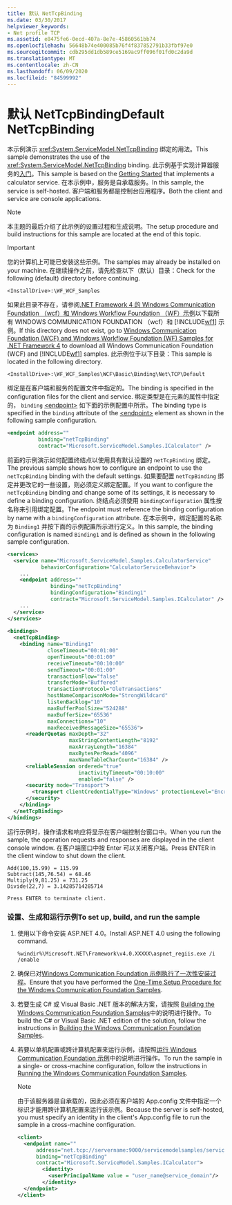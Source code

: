```yaml
---
title: 默认 NetTcpBinding
ms.date: 03/30/2017
helpviewer_keywords:
- Net profile TCP
ms.assetid: e8475fe6-0ecd-407a-8e7e-45860561bb74
ms.openlocfilehash: 56648b74e400085b76f4f837852791b33fbf97e0
ms.sourcegitcommit: cdb295dd1db589ce5169ac9ff096f01fd0c2da9d
ms.translationtype: MT
ms.contentlocale: zh-CN
ms.lasthandoff: 06/09/2020
ms.locfileid: "84599992"
---
```

# <a name="default-nettcpbinding"></a><span data-ttu-id="ac31d-102">默认 NetTcpBinding</span><span class="sxs-lookup"><span data-stu-id="ac31d-102">Default NetTcpBinding</span></span>
<span data-ttu-id="ac31d-103">本示例演示 <xref:System.ServiceModel.NetTcpBinding> 绑定的用法。</span><span class="sxs-lookup"><span data-stu-id="ac31d-103">This sample demonstrates the use of the <xref:System.ServiceModel.NetTcpBinding> binding.</span></span> <span data-ttu-id="ac31d-104">此示例基于实现计算器服务的[入门](getting-started-sample.md)。</span><span class="sxs-lookup"><span data-stu-id="ac31d-104">This sample is based on the [Getting Started](getting-started-sample.md) that implements a calculator service.</span></span> <span data-ttu-id="ac31d-105">在本示例中，服务是自承载服务。</span><span class="sxs-lookup"><span data-stu-id="ac31d-105">In this sample, the service is self-hosted.</span></span> <span data-ttu-id="ac31d-106">客户端和服务都是控制台应用程序。</span><span class="sxs-lookup"><span data-stu-id="ac31d-106">Both the client and service are console applications.</span></span>  
  
> [!NOTE]
> <span data-ttu-id="ac31d-107">本主题的最后介绍了此示例的设置过程和生成说明。</span><span class="sxs-lookup"><span data-stu-id="ac31d-107">The setup procedure and build instructions for this sample are located at the end of this topic.</span></span>  
  
> [!IMPORTANT]
> <span data-ttu-id="ac31d-108">您的计算机上可能已安装这些示例。</span><span class="sxs-lookup"><span data-stu-id="ac31d-108">The samples may already be installed on your machine.</span></span> <span data-ttu-id="ac31d-109">在继续操作之前，请先检查以下（默认）目录：</span><span class="sxs-lookup"><span data-stu-id="ac31d-109">Check for the following (default) directory before continuing.</span></span>  
>
> `<InstallDrive>:\WF_WCF_Samples`  
>
> <span data-ttu-id="ac31d-110">如果此目录不存在，请参阅[.NET Framework 4 的 Windows Communication Foundation （wcf）和 Windows Workflow Foundation （WF）示例](https://www.microsoft.com/download/details.aspx?id=21459)以下载所有 WINDOWS COMMUNICATION FOUNDATION （wcf）和 [!INCLUDE[wf1](../../../../includes/wf1-md.md)] 示例。</span><span class="sxs-lookup"><span data-stu-id="ac31d-110">If this directory does not exist, go to [Windows Communication Foundation (WCF) and Windows Workflow Foundation (WF) Samples for .NET Framework 4](https://www.microsoft.com/download/details.aspx?id=21459) to download all Windows Communication Foundation (WCF) and [!INCLUDE[wf1](../../../../includes/wf1-md.md)] samples.</span></span> <span data-ttu-id="ac31d-111">此示例位于以下目录：</span><span class="sxs-lookup"><span data-stu-id="ac31d-111">This sample is located in the following directory.</span></span>  
>
> `<InstallDrive>:\WF_WCF_Samples\WCF\Basic\Binding\Net\TCP\Default`  
  
 <span data-ttu-id="ac31d-112">绑定是在客户端和服务的配置文件中指定的。</span><span class="sxs-lookup"><span data-stu-id="ac31d-112">The binding is specified in the configuration files for the client and service.</span></span> <span data-ttu-id="ac31d-113">绑定类型是在元素的属性中指定的， `binding` [\<endpoint>](../../configure-apps/file-schema/wcf/endpoint-element.md) 如下面的示例配置中所示。</span><span class="sxs-lookup"><span data-stu-id="ac31d-113">The binding type is specified in the `binding` attribute of the [\<endpoint>](../../configure-apps/file-schema/wcf/endpoint-element.md) element as shown in the following sample configuration.</span></span>  
  
```xml  
<endpoint address=""  
          binding="netTcpBinding"  
          contract="Microsoft.ServiceModel.Samples.ICalculator" />  
```  
  
 <span data-ttu-id="ac31d-114">前面的示例演示如何配置终结点以使用具有默认设置的 `netTcpBinding` 绑定。</span><span class="sxs-lookup"><span data-stu-id="ac31d-114">The previous sample shows how to configure an endpoint to use the `netTcpBinding` binding with the default settings.</span></span> <span data-ttu-id="ac31d-115">如果要配置 `netTcpBinding` 绑定并更改它的一些设置，则必须定义绑定配置。</span><span class="sxs-lookup"><span data-stu-id="ac31d-115">If you want to configure the `netTcpBinding` binding and change some of its settings, it is necessary to define a binding configuration.</span></span> <span data-ttu-id="ac31d-116">终结点必须使用 `bindingConfiguration` 属性按名称来引用绑定配置。</span><span class="sxs-lookup"><span data-stu-id="ac31d-116">The endpoint must reference the binding configuration by name with a `bindingConfiguration` attribute.</span></span> <span data-ttu-id="ac31d-117">在本示例中，绑定配置的名称为 `Binding1` 并按下面的示例配置所示进行定义。</span><span class="sxs-lookup"><span data-stu-id="ac31d-117">In this sample, the binding configuration is named `Binding1` and is defined as shown in the following sample configuration.</span></span>  
  
```xml  
<services>  
  <service name="Microsoft.ServiceModel.Samples.CalculatorService"  
           behaviorConfiguration="CalculatorServiceBehavior">  
    ...  
    <endpoint address=""  
              binding="netTcpBinding"  
              bindingConfiguration="Binding1"
              contract="Microsoft.ServiceModel.Samples.ICalculator" />  
    ...  
  </service>  
</services>  
  
<bindings>  
  <netTcpBinding>  
    <binding name="Binding1"
             closeTimeout="00:01:00"  
             openTimeout="00:01:00"
             receiveTimeout="00:10:00"
             sendTimeout="00:01:00"  
             transactionFlow="false"
             transferMode="Buffered"
             transactionProtocol="OleTransactions"  
             hostNameComparisonMode="StrongWildcard"
             listenBacklog="10"  
             maxBufferPoolSize="524288"
             maxBufferSize="65536"
             maxConnections="10"  
             maxReceivedMessageSize="65536">  
      <readerQuotas maxDepth="32"
                    maxStringContentLength="8192"
                    maxArrayLength="16384"  
                    maxBytesPerRead="4096"
                    maxNameTableCharCount="16384" />  
      <reliableSession ordered="true"
                       inactivityTimeout="00:10:00"  
                       enabled="false" />  
      <security mode="Transport">  
        <transport clientCredentialType="Windows" protectionLevel="EncryptAndSign" />  
      </security>  
    </binding>  
  </netTcpBinding>  
</bindings>  
```  
  
 <span data-ttu-id="ac31d-118">运行示例时，操作请求和响应将显示在客户端控制台窗口中。</span><span class="sxs-lookup"><span data-stu-id="ac31d-118">When you run the sample, the operation requests and responses are displayed in the client console window.</span></span> <span data-ttu-id="ac31d-119">在客户端窗口中按 Enter 可以关闭客户端。</span><span class="sxs-lookup"><span data-stu-id="ac31d-119">Press ENTER in the client window to shut down the client.</span></span>  
  
```console  
Add(100,15.99) = 115.99  
Subtract(145,76.54) = 68.46  
Multiply(9,81.25) = 731.25  
Divide(22,7) = 3.14285714285714  
  
Press ENTER to terminate client.  
```  
  
### <a name="to-set-up-build-and-run-the-sample"></a><span data-ttu-id="ac31d-120">设置、生成和运行示例</span><span class="sxs-lookup"><span data-stu-id="ac31d-120">To set up, build, and run the sample</span></span>  
  
1. <span data-ttu-id="ac31d-121">使用以下命令安装 ASP.NET 4.0。</span><span class="sxs-lookup"><span data-stu-id="ac31d-121">Install ASP.NET 4.0 using the following command.</span></span>  
  
    ```console  
    %windir%\Microsoft.NET\Framework\v4.0.XXXXX\aspnet_regiis.exe /i /enable  
    ```  
  
2. <span data-ttu-id="ac31d-122">确保已对[Windows Communication Foundation 示例执行了一次性安装过程](one-time-setup-procedure-for-the-wcf-samples.md)。</span><span class="sxs-lookup"><span data-stu-id="ac31d-122">Ensure that you have performed the [One-Time Setup Procedure for the Windows Communication Foundation Samples](one-time-setup-procedure-for-the-wcf-samples.md).</span></span>  
  
3. <span data-ttu-id="ac31d-123">若要生成 C# 或 Visual Basic .NET 版本的解决方案，请按照 [Building the Windows Communication Foundation Samples](building-the-samples.md)中的说明进行操作。</span><span class="sxs-lookup"><span data-stu-id="ac31d-123">To build the C# or Visual Basic .NET edition of the solution, follow the instructions in [Building the Windows Communication Foundation Samples](building-the-samples.md).</span></span>  
  
4. <span data-ttu-id="ac31d-124">若要以单机配置或跨计算机配置来运行示例，请按照[运行 Windows Communication Foundation 示例](running-the-samples.md)中的说明进行操作。</span><span class="sxs-lookup"><span data-stu-id="ac31d-124">To run the sample in a single- or cross-machine configuration, follow the instructions in [Running the Windows Communication Foundation Samples](running-the-samples.md).</span></span>  
  
    > [!NOTE]
    > <span data-ttu-id="ac31d-125">由于该服务器是自承载的，因此必须在客户端的 App.config 文件中指定一个标识才能用跨计算机配置来运行该示例。</span><span class="sxs-lookup"><span data-stu-id="ac31d-125">Because the server is self-hosted, you must specify an identity in the client's App.config file to run the sample in a cross-machine configuration.</span></span>  
  
    ```xml  
    <client>  
      <endpoint name=""  
          address="net.tcp://servername:9000/servicemodelsamples/service"
          binding="netTcpBinding"
          contract="Microsoft.ServiceModel.Samples.ICalculator">  
            <identity>  
              <userPrincipalName value = "user_name@service_domain"/>  
            </identity>  
      </endpoint>  
    </client>  
    ```  
